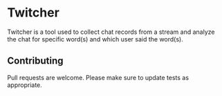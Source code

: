 # Twitcher
Twitcher is a tool used to collect chat records from a stream and analyze the chat for specific word(s) and which user said the word(s).

## Contributing
Pull requests are welcome. Please make sure to update tests as appropriate.
